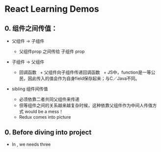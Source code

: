  # React Learning Demos 

 ## 0. 组件之间传值：
 - 父组件 -> 子组件
 	+ 父组件prop 之间传给 子组件 prop
 
 - 子组件 -> 父组件
 	+ 回调函数
   	+ 父组件向子组件传递回调函数
   	+ JS中，function是一等公民，因此传入的值会作为自身field保存起来；与C／Java不同。
 - sibling 组件间传值
 	+ 必须依靠二者共同父组件来传递
	+ 但等组件之间的关系越来越复杂时候，这种依靠父组件作为中间人传值方式 would be a mess！
	+ Redux comes into picture
	
 ## 0. Before diving into project
 - In <head>, we needs three <script> in order to use React, that is, "react.js","react-dom.js","browser.min.js"
 - In <body> where we manipulate JSX, we use a special <script type="text/babel" >, whose typel is "text/babel"

 - In order to make faster rendering at client-side, use " $ babel src --out-dir build ", parsing all JSX file at directory 'src' into javascript files at directory 'build', where browser could recognize.

 ## 1. ReactDOM.render();
 #### what?
 It is a basic method used everywhere
 - converting JSX into HTML;
 - inserting HTML at specified DOM point


 ## 2. JSX 
 #### what?JavaScript XML
 #### "logic" + "view"
 - not spring (no quotes "" )
 - not HTML ( more of XML )
 - support "tag + expression"

 #### How to parse?
 - for tags (begin with "<"), parse as HTML
 - for code block(begin with "{"), parse as JavaScript


 ## 3. JSX can contain tag array
 JSX can unfold all tag in a array


 ## 4. Component
 #### what?
 A component is function,
 - accepting "input"(props), 
 - returnnig "view"(HTML tag)
 #### How to create a component?
 1. functional component
 ```
 function Welcome(props) {
    return <h1>Hello, {props.name}</h1>;
 }
 const element = <Welcome name="Sara" />;
ReactDOM.render(
    element,
    document.getElementById('root')
);
 ```
 2. class component
 ```
 class Welcome extends React.Component {
    render() {
       return <h1>Hello, {this.props.name}</h1>;
    }
 }
 const element = <Welcome name="Sara" />;
 ReactDOM.render(
  element,
  document.getElementById('root')
 );
 ```
 #### Notice
 - If a group of tags don't need its own props or states, just declare it as *const*, rather than component. [ see demo14 & demo14-2]
 - Component should have no more than one top tag


 ## 5. this.props.children
 #### what?
  All the properties of a Component belongs to its correspoinding HTML element, except "props.children", which represent components' children

 #### possible types for children
 - undefined, if no child at all;
 - object, if only have one child;
 - array, if have multiple children;

 #### How to traverse properly without error?
 use React.Children to ensure validity


 ## 6. Composing Components
 #### What?
 - A button, a form, a dialog, a screen: in React apps, all those are commonly expressed as components.
 - On the other hand, we typically have an 'App' component at the top level
 - *Best Practice:* start from bottom-up, work along to the top level

 #### How?
 Reuse components just like "li" in "ul"


 ## 7. Extracting Components
 #### What?
 Split components into smaller components, to achieve more flexibility and reusability.
 #### How?
 Split by functionality
 One component can contain multiple sub-components

 ## 8. State (like 'props')
 #### Purpose?
 A non-static component, has its own "state"
 #### What?
 Actually it's like pros, but "state" is private to component class, compared to "props"
 #### How?
 - Use "state" in render(), when state changed, React will can render again.
 - Must use a **Class Component**, rather than __function component__.
 #### Diff
 - this.props(*public:passed-in*) 表示那些一旦定义，就不再改变的特性
 - this.state(*private:built-in*)是会随着用户互动而产生变化的特性。
 - both are belongs to __this__.
 #### Constructor of component class
 First, always call **super(props):**
 Second, set *this.state=...;**


 ## 9. Adding Lifecycle Methods to a Class
 #### purpose
 In order to save CPU and memory
 #### what involved?
 componentDidMount()
 componentWillUnmount()
 setState()
 #### about setState()?
 Do Not Modify State Directly=>instead using **setState()**
 State Updates May Be Asynchronous=> instead,again using setState() with its another form: use a function accepting 'provState' as it passed-in parameter to set the state

 #### How - work flow?
 1. When <Clock /> is passed to ReactDOM.render(), React calls the constructor of the Clock component. Since Clock needs to display the current time, it initializes this.state with an object including the current time. We will later update this state.
 2. React then calls the Clock component’s render() method. This is how React learns what should be displayed on the screen. React then updates the DOM to match the Clock’s render output.
 3. When the Clock output is inserted in the DOM, React calls the componentDidMount() lifecycle hook. Inside it, the Clock component asks the browser to set up a timer to call the component’s tick() method once a second.
 4. Every second the browser calls the tick() method. Inside it, the Clock component schedules a UI update by calling setState() with an object containing the current time. Thanks to the setState() call, React knows the state has changed, and calls the render() method again to learn what should be on the screen. This time, this.state.date in the render() method will be different, and so the render output will include the updated time. React updates the DOM accordingly.
 5.If the Clock component is ever removed from the DOM, React calls the componentWillUnmount() lifecycle hook so the timer is stopped.

 #### state: parent & children ?
 0. state is isolated among components 
 1. Parent and Child shall not know if the other is stateful of stateless.
 2. But there is a way for parent to pass down its own state to its children, by using **'props'**


 ## 10. Events
 #### What?
 Substitute addEventListener(): to add listeners to a DOM element after it is created.

 #### Diff ( virtual DOM vs. real DOM)
 - React events are named using camelCase, rather than lowercase.
 - With JSX you pass a function as the event handler, rather than a string. 统一采用expression表达方法，写在'{}'中
 	+ button onClick={activateLasers}
 	+ button onclick="activateLasers()"
 - Cannot return false to prevent default behavior in React. You must call preventDefault explicitly
 	+ a href="#" onclick="console.log('The link was clicked.'); return false"
 	+
 	```
 	function ActionLink() {
	  function handleClick(e) {
	    e.preventDefault();
	    console.log('The link was clicked.');
	  }

	  return (
	    <a href="#" onClick={handleClick}>
	      Click me
	    </a>
	  );
	}
	```
 #### be carefull with 'e' & 'this'

 ## 11. Conditional Rendering 
 #### what?
 display optionally between several components, based on a *state variable*

 #### How?
 Have two _button components_ as child_component of a parent component, toggling state of parent component, then resulting in another _display component_ shows up or hide away. [see demo14]

 ## 12. List and keys

 #### What?
 - Array can produce a list of 'li', by using _map()_ function.
 - 'Keys' help React identify which items have changed, are added, or are removed. Keys should be given to the elements inside the array, in order to give the elements a stable identity

 #### Where to put 'keys'?
 A good rule of thumb is that elements inside the map() call need keys.


 ## 13. Forms -> controlled component
 #### What ?
 - Let React __"state"__ be the “single source of truth”。
 用React的state来保存form的用户输入
 - With a controlled component, every state mutation will have an associated handler function. This makes it straightforward to modify or validate user input. 
	```
		handleChange(event) {
  			this.setState({value: event.target.value.toUpperCase()});
		}

	```

 #### Which ?
 1. input element <---> state & state_handler
 ```
 <input type="text" value={this.state.value} onChange={this.handleChange} />
 ```
 2. textarea <---> state & state_handler
 ```
 <textarea value={this.state.value} onChange={this.handleChange} />
 ```
 3. select <---> state & state_handler[similar to above ones: has its own "value" props]
 ```
 <select value={this.state.value} onChange={this.handleChange}>
 // notice: 'value' in <select> is not 'value' in <option>
 ```

 #### Handling Multiple Inputs
 add a name attribute to each element and let the handler function choose what to do based on the value of event.target.name.



 ## 14. Lifting State Up ( __share state__ among components in their parent component )
 Sharing state is accomplished by moving it up to the closest common ancestor of the components that need it. This is called **“lifting state up”**. 

 #### How
 1. parent component maintains several __state variables__
 2. child componnets receive parent's __state && functions__ as their own __props__ ( function can be passed to children component )
 3. when children get updated, it will call parent's function, and modify parent's state, thus leading to re-rendering all its children components

  #### Work flow
  Let’s recap what happens when you edit an input:

  1. React calls the function specified as onChange on the DOM <input>. In our case, this is the handleChange method in TemperatureInput component

  2. The handleChange method in the TemperatureInput component calls this.props.onTemperatureChange() with the new desired value. Its props, including onTemperatureChange, were provided by its parent component, the Calculator

  3. When it previously rendered, the Calculator has specified that onTemperatureChange of the Celsius TemperatureInput is the Calculator’s handleCelsiusChange method, and onTemperatureChange of the Fahrenheit TemperatureInput is the Calculator’s handleFahrenheitChange method. So either of these two Calculator methods gets called depending on which input we edited

  4. Inside these methods, the Calculator component asks React to re-render itself by calling this.setState() with the new input value and the current scale of the input we just edited.

  5. React calls the Calculator component’s render method to learn what the UI should look like. The values of both inputs are recomputed based on the current temperature and the active scale. The temperature conversion is performed here

  6. React calls the render methods of the individual TemperatureInput components with their new props specified by the Calculator. It learns what their UI should look like

  7. React DOM updates the DOM to match the desired input values. The input we just edited receives its current value, and the other input is updated to the temperature after conversion.


  ## 15. Composition vs Inheritance
  #### What?
  React prefer composition model, instead of inheritance, to reuse code between components.

  #### How?
  Pass **components** to props just like **data**.

  #### Inheritance via "Composition"?
  For example, we might say that a WelcomeDialog is a special case of Dialog.
  This can be achieved by composition, where a more “specific” component renders a more “generic” one and configures it with props:
  ```
  function Dialog(props) {
	  return (
	    <FancyBorder color="blue">
	      <h1 className="Dialog-title">
	        {props.title}
	      </h1>
	      <p className="Dialog-message">
	        {props.message}
	      </p>
	    </FancyBorder>
	  );
	}
	function WelcomeDialog() {
	  return (
	    <Dialog
	      title="Welcome"
	      message="Thank you for visiting our spacecraft!" />

	  );
	}
  ```
 ## 16. Summary
 #### Steps to build a React App
 - Step 1: Break The UI Into A Component Hierarchy
 	```
 		- FilterableProductTable
			- SearchBar
			- ProductTable
				+ ProductCategoryRow
				+ ProductRow
 	```
 - Step 2: Build A Static Version in React (more typing, less thinking)
 	+ build components that reuse other components and pass data using props.
 	+ don’t use state at all to build this static version
 - Step 3: Identify The Minimal (but complete) Representation Of UI State
 	+ To make your UI interactive, you need to be able to trigger changes to your underlying data model. React makes this easy with **state**.
 	+ Determine if a data is state by asking three questions:
 		- Is it passed in from a parent via props? If so, it probably isn’t state.
 		- Does it remain unchanged over time? If so, it probably isn’t state.
 		- Can you compute it based on any other state or props in your component? If so, it isn’t state.

 - Step 4: Identify Where Your State Should Live(more thinking, less typing)

 	+ Identify every component that renders something based on that state. 
 	+ Find a common owner component (a single component above all the components that need the state in the hierarchy).
 	+ Either the common owner or another component higher up in the hierarchy should own the state.
 	+
 	If you can’t find a component where it makes sense to own the state, create a new component simply for holding the state and add it somewhere in the hierarchy above the common owner component.

 As for the example:
	+ ProductTable needs to filter the product list based on state and + SearchBar needs to display the search text and checked state.
	+ The common owner component is FilterableProductTable.
	+ It conceptually makes sense for the filter text and checked value to live in FilterableProductTable

 - Step 5: Add Inverse Data Flow
 	+ What?
 		- 逻辑流：从上到下（ child components depends on __state__ of parent component ）
 		- 数据流：从下到上（ __state__ of parent component, get value from child component ）
 	+ Example
 		- support data flowing the other way: the form components deep in the hierarchy need to update the state in FilterableProductTable.










